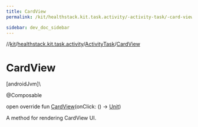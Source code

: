 ```yaml
---
title: CardView
permalink: /kit/healthstack.kit.task.activity/-activity-task/-card-view.html

sidebar: dev_doc_sidebar
---
```

//[kit](../../../kit.html)/[healthstack.kit.task.activity](../index.html)/[ActivityTask](index.html)/[CardView](-card-view.html)



# CardView



[androidJvm]\




@Composable



open override fun [CardView](-card-view.html)(onClick: () -&gt; [Unit](https://kotlinlang.org/api/latest/jvm/stdlib/kotlin/-unit/index.html))



A method for rendering CardView UI.





